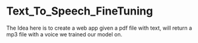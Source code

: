 # Text_To_Speech_FineTuning
The Idea here is to create a web app given a pdf file with text, will return a mp3 file with a voice we trained our model on.
